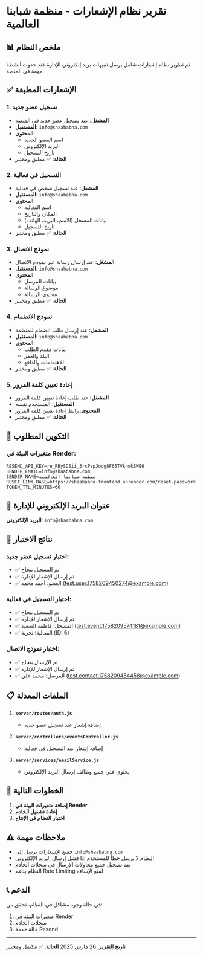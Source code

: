 # تقرير نظام الإشعارات - منظمة شبابنا العالمية

## 📊 ملخص النظام

تم تطوير نظام إشعارات شامل يرسل تنبيهات بريد إلكتروني للإدارة عند حدوث أنشطة مهمة في المنصة.

## ✅ الإشعارات المطبقة

### 1. **تسجيل عضو جديد**

- **المشغل**: عند تسجيل عضو جديد في المنصة
- **المستقبل**: `info@shaababna.com`
- **المحتوى**:
  - اسم العضو الجديد
  - البريد الإلكتروني
  - تاريخ التسجيل
- **الحالة**: ✅ مطبق ومختبر

### 2. **التسجيل في فعالية**

- **المشغل**: عند تسجيل شخص في فعالية
- **المستقبل**: `info@shaababna.com`
- **المحتوى**:
  - اسم الفعالية
  - المكان والتاريخ
  - بيانات المسجل (الاسم، البريد، الهاتف)
  - تاريخ التسجيل
- **الحالة**: ✅ مطبق ومختبر

### 3. **نموذج الاتصال**

- **المشغل**: عند إرسال رسالة عبر نموذج الاتصال
- **المستقبل**: `info@shaababna.com`
- **المحتوى**:
  - بيانات المرسل
  - موضوع الرسالة
  - محتوى الرسالة
- **الحالة**: ✅ مطبق ومختبر

### 4. **نموذج الانضمام**

- **المشغل**: عند إرسال طلب انضمام للمنظمة
- **المستقبل**: `info@shaababna.com`
- **المحتوى**:
  - بيانات مقدم الطلب
  - البلد والعمر
  - الاهتمامات والدافع
- **الحالة**: ✅ مطبق ومختبر

### 5. **إعادة تعيين كلمة المرور**

- **المشغل**: عند طلب إعادة تعيين كلمة المرور
- **المستقبل**: المستخدم نفسه
- **المحتوى**: رابط إعادة تعيين كلمة المرور
- **الحالة**: ✅ مطبق ومختبر

## 🔧 التكوين المطلوب

### متغيرات البيئة في Render:

```env
RESEND_API_KEY=re_RBySDSii_3rcPzpJodg8F65TVknmkSWE6
SENDER_EMAIL=info@shaababna.com
SENDER_NAME=منظمة شبابنا العالمية
RESET_LINK_BASE=https://shaababna-frontend.onrender.com/reset-password
TOKEN_TTL_MINUTES=60
```

## 📧 عنوان البريد الإلكتروني للإدارة

**البريد الإلكتروني**: `info@shaababna.com`

## 🧪 نتائج الاختبار

### اختبار تسجيل عضو جديد:

- ✅ تم التسجيل بنجاح
- ✅ تم إرسال الإشعار للإدارة
- ✅ العضو: أحمد محمد (test.user.1758209450274@example.com)

### اختبار التسجيل في فعالية:

- ✅ تم التسجيل بنجاح
- ✅ تم إرسال الإشعار للإدارة
- ✅ المسجل: فاطمة السعيد (test.event.1758209574181@example.com)
- ✅ الفعالية: تجربة (ID: 6)

### اختبار نموذج الاتصال:

- ✅ تم الإرسال بنجاح
- ✅ تم إرسال الإشعار للإدارة
- ✅ المرسل: محمد علي (test.contact.1758209454458@example.com)

## 📋 الملفات المعدلة

1. **`server/routes/auth.js`**

   - إضافة إشعار عند تسجيل عضو جديد

2. **`server/controllers/eventsController.js`**

   - إضافة إشعار عند التسجيل في فعالية

3. **`server/services/emailService.js`**
   - يحتوي على جميع وظائف إرسال البريد الإلكتروني

## 🚀 الخطوات التالية

1. **إضافة متغيرات البيئة في Render**
2. **إعادة تشغيل الخادم**
3. **اختبار النظام في الإنتاج**

## ⚠️ ملاحظات مهمة

- جميع الإشعارات ترسل إلى `info@shaababna.com`
- النظام لا يرسل خطأ للمستخدم إذا فشل إرسال البريد الإلكتروني
- يتم تسجيل جميع محاولات الإرسال في سجلات الخادم
- النظام يدعم Rate Limiting لمنع الإساءة

## 📞 الدعم

في حالة وجود مشاكل في النظام، تحقق من:

1. متغيرات البيئة في Render
2. سجلات الخادم
3. حالة خدمة Resend

---

**تاريخ التقرير**: 26 مارس 2025
**الحالة**: ✅ مكتمل ومختبر
